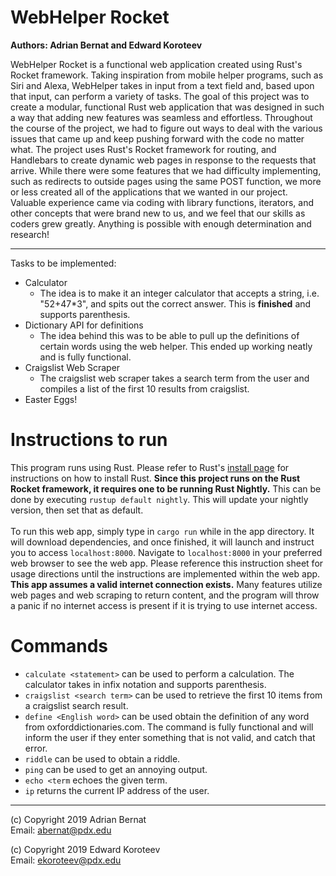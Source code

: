 # WebHelper Rocket
**Authors: Adrian Bernat and Edward Koroteev** <br>

WebHelper Rocket is a functional web application created using Rust's Rocket framework.
Taking inspiration from mobile helper programs, such as Siri and Alexa, WebHelper takes
in input from a text field and, based upon that input, can perform a variety of tasks. The goal
of this project was to create a modular, functional Rust web application that was designed in such
a way that adding new features was seamless and effortless. Throughout the course of the project, we
had to figure out ways to deal with the various issues that came up and keep pushing forward with
the code no matter what. The project uses Rust's Rocket framework for routing, and Handlebars
to create dynamic web pages in response to the requests that arrive. While there were some features
that we had difficulty implementing, such as redirects to outside pages using the same POST function,
we more or less created all of the applications that we wanted in our project. Valuable experience
came via coding with library functions, iterators, and other concepts that were brand new to us, and
we feel that our skills as coders grew greatly. Anything is possible with enough determination and
research!</br>
___
Tasks to be implemented:
* Calculator
  * The idea is to make it an integer calculator that accepts a string, i.e. "52+47*3",
    and spits out the correct answer. This is **finished** and supports parenthesis.
* Dictionary API for definitions
  * The idea behind this was to be able to pull up the definitions of certain words using the web helper.
    This ended up working neatly and is fully functional.
* Craigslist Web Scraper
  * The craigslist web scraper takes a search term from the user and compiles a list of the first 10 results from craigslist.
* Easter Eggs!

# Instructions to run
This program runs using Rust. Please refer to Rust's [install page](https://www.rust-lang.org/tools/install) for instructions on how
to install Rust.
**Since this project runs on the Rust Rocket framework, it requires one to be running Rust Nightly.** This can be done by executing `rustup default nightly`. This will update your nightly version, then set that as default. </br>  
To run this web app, simply type in `cargo run` while in the app directory. It will download dependencies, and once finished, it will launch and instruct you to access `localhost:8000`. Navigate to `localhost:8000` in your preferred web browser to see the web app. Please reference this instruction sheet for usage directions until the instructions are implemented within the web app. **This app assumes a valid internet connection exists.** Many features utilize
web pages and web scraping to return content, and the program will throw a panic if no internet access is present if
it is trying to use internet access.
# Commands
* `calculate <statement>` can be used to perform a calculation. The calculator takes in infix notation and supports parenthesis.
* `craigslist <search term>` can be used to retrieve the first 10 items from a craigslist search result.
* `define <English word>` can be used obtain the definition of any word from oxforddictionaries.com. The command is fully functional and will inform the user if they enter something that is not valid, and catch that error.
* `riddle` can be used to obtain a riddle.
* `ping` can be used to get an annoying output.
* `echo <term` echoes the given term.
* `ip` returns the current IP address of the user.
___
(c) Copyright 2019 Adrian Bernat<br>
Email: abernat@pdx.edu

(c) Copyright 2019 Edward Koroteev<br>
Email: ekoroteev@pdx.edu

